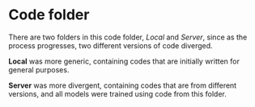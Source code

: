 # Code folder

There are two folders in this code folder, *Local* and *Server*, since as the process progresses, two different versions of code diverged.

**Local** was more generic, containing codes that are initially written for general purposes.

**Server** was more divergent, containing codes that are from different versions, and all models were trained using code from this folder.
